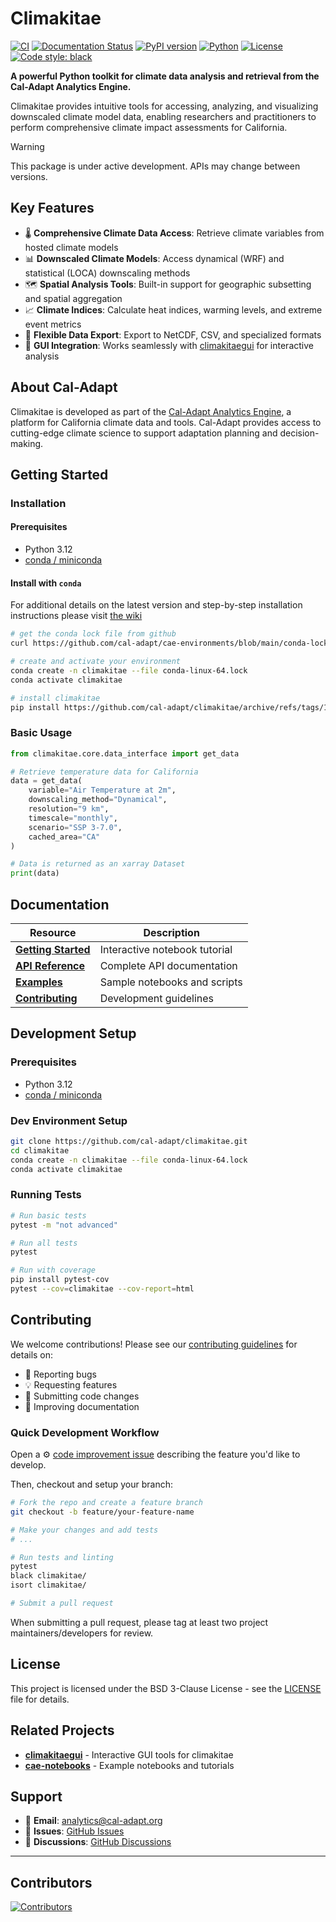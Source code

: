 # Climakitae

[![CI](https://github.com/cal-adapt/climakitae/workflows/ci-main/badge.svg)](https://github.com/cal-adapt/climakitae/actions/workflows/ci-main.yml)
[![Documentation Status](https://readthedocs.org/projects/climakitae/badge/?version=latest)](https://climakitae.readthedocs.io/en/latest/?badge=latest)
[![PyPI version](https://badge.fury.io/py/climakitae.svg)](https://badge.fury.io/py/climakitae)
[![Python](https://img.shields.io/badge/python-3.12-blue.svg)](https://www.python.org/downloads/)
[![License](https://img.shields.io/badge/License-BSD%203--Clause-blue.svg)](https://opensource.org/licenses/BSD-3-Clause)
[![Code style: black](https://img.shields.io/badge/code%20style-black-000000.svg)](https://github.com/psf/black)

**A powerful Python toolkit for climate data analysis and retrieval from the Cal-Adapt Analytics Engine.**

Climakitae provides intuitive tools for accessing, analyzing, and visualizing downscaled climate model data, enabling researchers and practitioners to perform comprehensive climate impact assessments for California.

> [!WARNING]
> This package is under active development. APIs may change between versions.

## Key Features

- 🌡️ **Comprehensive Climate Data Access**: Retrieve climate variables from hosted climate models
- 📊 **Downscaled Climate Models**: Access dynamical (WRF) and statistical (LOCA) downscaling methods  
- 🗺️ **Spatial Analysis Tools**: Built-in support for geographic subsetting and spatial aggregation
- 📈 **Climate Indices**: Calculate heat indices, warming levels, and extreme event metrics
- 🔧 **Flexible Data Export**: Export to NetCDF, CSV, and specialized formats
- 📱 **GUI Integration**: Works seamlessly with [climakitaegui](https://github.com/cal-adapt/climakitaegui) for interactive analysis

## About Cal-Adapt

Climakitae is developed as part of the [Cal-Adapt Analytics Engine](https://analytics.cal-adapt.org), a platform for California climate data and tools. Cal-Adapt provides access to cutting-edge climate science to support adaptation planning and decision-making.

## Getting Started

### Installation

#### Prerequisites

- Python 3.12
- [conda / miniconda](https://www.anaconda.com/docs/getting-started/miniconda/install#quickstart-install-instructions)

#### Install with `conda`

For additional details on the latest version and step-by-step installation instructions please visit [the wiki]()

```bash
# get the conda lock file from github
curl https://github.com/cal-adapt/cae-environments/blob/main/conda-lock/climakitae/1.2.3/conda-linux-64.lock -o conda-linux-64.lock

# create and activate your environment
conda create -n climakitae --file conda-linux-64.lock
conda activate climakitae

# install climakitae
pip install https://github.com/cal-adapt/climakitae/archive/refs/tags/1.2.3.zip
```

### Basic Usage

```python
from climakitae.core.data_interface import get_data

# Retrieve temperature data for California
data = get_data(
    variable="Air Temperature at 2m",
    downscaling_method="Dynamical", 
    resolution="9 km",
    timescale="monthly",
    scenario="SSP 3-7.0",
    cached_area="CA"
)

# Data is returned as an xarray Dataset
print(data)
```

## Documentation

| Resource | Description |
|----------|-------------|
| [**Getting Started**](https://github.com/cal-adapt/cae-notebooks/blob/main/getting_started.ipynb) | Interactive notebook tutorial |
| [**API Reference**](https://climakitae.readthedocs.io/en/latest/) | Complete API documentation |
| [**Examples**](examples/) | Sample notebooks and scripts |
| [**Contributing**](https://climakitae.readthedocs.io/en/latest/contribute.html) | Development guidelines |

## Development Setup

### Prerequisites

- Python 3.12
- [conda / miniconda](https://www.anaconda.com/docs/getting-started/miniconda/install#quickstart-install-instructions)

### Dev Environment Setup

```bash
git clone https://github.com/cal-adapt/climakitae.git
cd climakitae
conda create -n climakitae --file conda-linux-64.lock
conda activate climakitae
```

### Running Tests

```bash
# Run basic tests
pytest -m "not advanced"

# Run all tests
pytest

# Run with coverage
pip install pytest-cov
pytest --cov=climakitae --cov-report=html
```

## Contributing

We welcome contributions! Please see our [contributing guidelines](https://climakitae.readthedocs.io/en/latest/contribute.html) for details on:

- 🐛 Reporting bugs
- 💡 Requesting features  
- 🔧 Submitting code changes
- 📖 Improving documentation

### Quick Development Workflow

Open a ⚙️ [code improvement issue](https://github.com/cal-adapt/climakitae/issues/new/choose) describing the feature you'd like to develop.

Then, checkout and setup your branch:
```bash
# Fork the repo and create a feature branch
git checkout -b feature/your-feature-name

# Make your changes and add tests
# ...

# Run tests and linting
pytest
black climakitae/
isort climakitae/

# Submit a pull request
```

When submitting a pull request, please tag at least two project maintainers/developers for review.

## License

This project is licensed under the BSD 3-Clause License - see the [LICENSE](LICENSE) file for details.

## Related Projects

- [**climakitaegui**](https://github.com/cal-adapt/climakitaegui) - Interactive GUI tools for climakitae
- [**cae-notebooks**](https://github.com/cal-adapt/cae-notebooks) - Example notebooks and tutorials

## Support

- 📧 **Email**: [analytics@cal-adapt.org](mailto:analytics@cal-adapt.org)
- 🐛 **Issues**: [GitHub Issues](https://github.com/cal-adapt/climakitae/issues)
- 💬 **Discussions**: [GitHub Discussions](https://github.com/cal-adapt/climakitae/discussions)

---

## Contributors

[![Contributors](https://contrib.rocks/image?repo=cal-adapt/climakitae)](https://github.com/cal-adapt/climakitae/graphs/contributors)